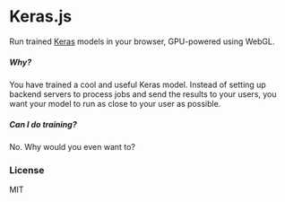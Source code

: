 # Keras.js

Run trained [Keras](https://github.com/fchollet/keras) models in your browser, GPU-powered using WebGL.

##### Why?

You have trained a cool and useful Keras model. Instead of setting up backend servers to process jobs and send the results to your users, you want your model to run as close to your user as possible.

##### Can I do training?

No. Why would you even want to?

### License

MIT
